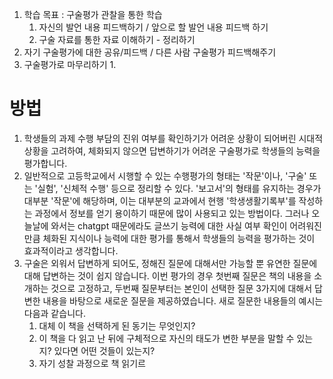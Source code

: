 1. 학습 목표 : 구술평가 관찰을 통한 학습
	1.  자신의 발언 내용 피드백하기 / 앞으로 할 발언 내용 피드백 하기
	2. 구술 자료를 통한 자료 이해하기 - 정리하기
2. 자기 구술평가에 대한 공유/피드백 / 다른 사람 구술평가 피드백해주기
3. 구술평가로 마무리하기
	1. 


# 방법
1. 학생들의 과제 수행 부담의 진위 여부를 확인하기가 어려운 상황이 되어버린 시대적 상황을 고려하여, 체화되지 않으면 답변하기가 어려운 구술평가로 학생들의 능력을 평가합니다.
2. 일반적으로 고등학교에서 시행할 수 있는 수행평가의 형태는 '작문'이나, '구술' 또는 '실험', '신체적 수행' 등으로 정리할 수 있다. '보고서'의 형태를 유지하는 경우가 대부분 '작문'에 해당하며, 이는 대부분의 교과에서 현행 '학생생활기록부'를 작성하는 과정에서 정보를 얻기 용이하기 때문에 많이 사용되고 있는 방법이다. 그러나 오늘날에 와서는 chatgpt 때문에라도 글쓰기 능력에 대한 사실 여부 확인이 어려워진 만큼 체화된 지식이나 능력에 대한 평가를 통해서 학생들의 능력을 평가하는 것이 효과적이라고 생각합니다.
3. 구술은 외워서 답변하게 되어도, 정해진 질문에 대해서만 가능할 뿐 유연한 질문에 대해 답변하는 것이 쉽지 않습니다. 이번 평가의 경우 첫번째 질문은 책의 내용을 소개하는 것으로 고정하고, 두번째 질문부터는 본인이 선택한 질문 3가지에 대해서 답변한 내용을 바탕으로 새로운 질문을 제공하였습니다. 새로 질문한 내용들의 예시는 다음과 같습니다.
	1. 대체 이 책을 선택하게 된 동기는 무엇인지?
	2. 이 책을 다 읽고 난 뒤에 구체적으로 자신의 태도가 변한 부분을 말할 수 있는지? 있다면 어떤 것들이 있는지?
	3. 자기 성찰 과정으로 책 읽기르
## 